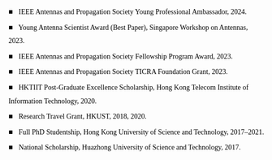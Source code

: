 <div style="font-family: Georgia, serif; color: black; line-height: 1.9;">
  <p style="margin: 4px 0;"><span style="color: black; font-weight: bold; margin-right: 8px;">■</span> IEEE Antennas and Propagation Society Young Professional Ambassador, 2024.</p>

  <p style="margin: 4px 0;"><span style="color: black; font-weight: bold; margin-right: 8px;">■</span> Young Antenna Scientist Award (Best Paper), Singapore Workshop on Antennas, 2023.</p>

  <p style="margin: 4px 0;"><span style="color: black; font-weight: bold; margin-right: 8px;">■</span> IEEE Antennas and Propagation Society Fellowship Program Award, 2023.</p>

  <p style="margin: 4px 0;"><span style="color: black; font-weight: bold; margin-right: 8px;">■</span> IEEE Antennas and Propagation Society TICRA Foundation Grant, 2023.</p>

  <p style="margin: 4px 0;"><span style="color: black; font-weight: bold; margin-right: 8px;">■</span> HKTIIT Post-Graduate Excellence Scholarship, Hong Kong Telecom Institute of Information Technology, 2020.</p>

  <p style="margin: 4px 0;"><span style="color: black; font-weight: bold; margin-right: 8px;">■</span> Research Travel Grant, HKUST, 2018, 2020.</p>

  <p style="margin: 4px 0;"><span style="color: black; font-weight: bold; margin-right: 8px;">■</span> Full PhD Studentship, Hong Kong University of Science and Technology, 2017–2021.</p>

  <p style="margin: 4px 0;"><span style="color: black; font-weight: bold; margin-right: 8px;">■</span> National Scholarship, Huazhong University of Science and Technology, 2017.</p>
</div>
